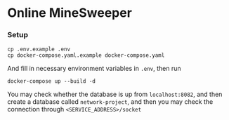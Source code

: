 # Online MineSweeper

### Setup

```shell
cp .env.example .env
cp docker-compose.yaml.example docker-compose.yaml
```
And fill in necessary environment variables in `.env`, then run

```shell
docker-compose up --build -d
```
You may check whether the database is up from `localhost:8082`, and then create a database called `network-project`, and then you may check the connection through `<SERVICE_ADDRESS>/socket`
